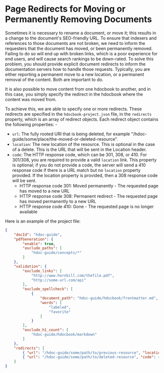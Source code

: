 # Page Redirects for Moving or Permanently Removing Documents
Sometimes it is necessary to rename a document, or move it; this results in a change to the document's SEO-friendly URL. To ensure that indexers and references to those documents are not broken, we need to inform the requesters that the document has moved, or been permanently removed. Failing to do so will end up with broken links, which is a poor experience for end users, and will cause search rankings to be down-rated. To solve this problem, you should provide explicit document redirects to inform the documentation servers how to handle those requests. Typically, you are either reporting a permanent move to a new location, or a permanent removal of the content. Both are important to do. 

It is also possible to move content from one hdocbook to another, and in this case, you simply specify the redirect in the hdocbook where the content was moved from.

To achieve this, we are able to specify one or more redirects. These redirects are specified in the `hdocbook-project.json` file, in the `redirects` property, which is an array of redirect objects.  Each redirect object contains the following properties: -

- `url`: The fully rooted URI that is being deleted, for example "/hdoc-guide/some/place/the-moved-or-deleted-resource".
- `location`: The new location of the resource. This is optional in the case of a delete.  This is the URL that will be sent in the Location header.
- `code`: The HTTP response code, which can be 301, 308, or 410.  For 301/308, you are required to provide a valid `location` link. This property is optional; if you do not provide a code, the server will send a 410 response code if there is a URL match but no `location` property provided. If the location property is provided, then a 308 response code will be sent.
    - HTTP response code 301: Moved permanently - The requested page has moved to a new URL 
    - HTTP response code 308: Permanent redirect - 	The requested page has moved permanently to a new URL
    - HTTP response code 410: Gone - The requested page is no longer available     

Here is an example of the project file:

``` json
{
    "docId": "hdoc-guide",
    "pdfGeneration": {
        "enable": true,
        "exclude_paths": [
            "hdoc-guide/concepts/*"
        ]
    },
    "validation": {
        "exclude_links": [
            "http://www.hornbill.com/thefile.pdf",
            "http://some-url.com/api"
        ],
        "exclude_spellcheck": [
            {
                "document_path": "hdoc-guide/hdocbook/frontmatter.md",
                "words": [
                    "labeled",
                    "favorite"
                ]
            }
        ],
        "exclude_h1_count": [
            "hdoc-guide/hdocbook/markdown"
        ]
    },
    "redirects": [
        { "url": "/hdoc-guide/some/path/to/previous-resource", "location": "/hdoc-guide/new/location/to-resource", "code": 301 },
        { "url": "/hdoc-guide/some/path/to/deleted-resource", "code": 410 }
    ]
}
```
